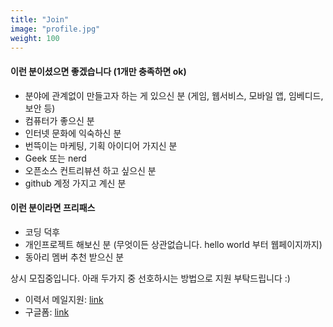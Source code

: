 ```yaml
---
title: "Join"
image: "profile.jpg"
weight: 100
---
```


#### 이런 분이셨으면 좋겠습니다 (1개만 충족하면 ok)
- 분야에 관계없이 만들고자 하는 게 있으신 분 (게임, 웹서비스, 모바일 앱, 임베디드, 보안 등)
- 컴퓨터가 좋으신 분
- 인터넷 문화에 익숙하신 분
- 번뜩이는 마케팅, 기획 아이디어 가지신 분
- Geek 또는 nerd
- 오픈소스 컨트리뷰션 하고 싶으신 분
- github 계정 가지고 계신 분

#### 이런 분이라면 프리패스
- 코딩 덕후
- 개인프로젝트 해보신 분 (무엇이든 상관없습니다. hello world 부터 웹페이지까지)
- 동아리 멤버 추천 받으신 분

상시 모집중입니다. 아래 두가지 중 선호하시는 방법으로 지원 부탁드립니다 :)
- 이력서 메일지원: [link](mailto:actumn814@gmail.com?subject=[Overflow%20지원]학과학번이름&cc=ko9459@gmail.com,shlee322@gmail.com)
- 구글폼: [link](https://forms.gle/Jr6NLXcarb6zZRMe9)
